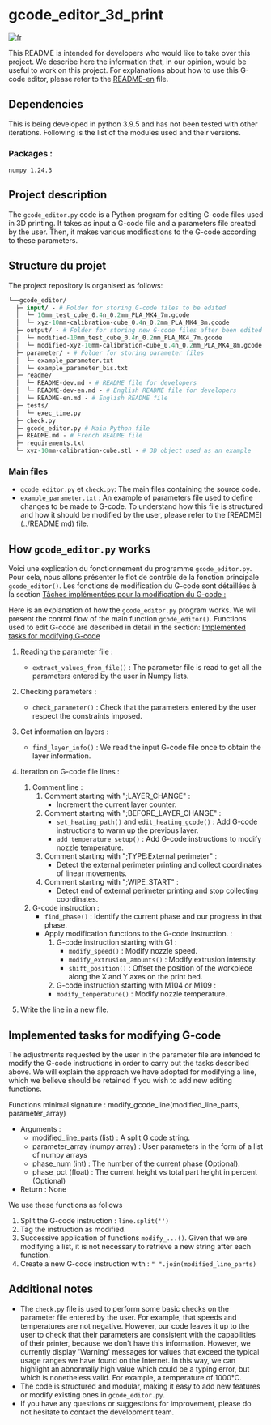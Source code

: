 # gcode_editor_3d_print

[![fr](https://img.shields.io/badge/lang-fr-blue.svg)](https://github.com/m-mullins/gcode_editor_3d_print/blob/main/readme/README-dev.md)

This README is intended for developers who would like to take over this project. We describe here the information 
that, in our opinion, would be useful to work on this project. For explanations about how to use this G-code 
editor, please refer to the [README-en](README-en.md) file.

## Dependencies

This is being developed in python 3.9.5 and has not been tested with other iterations. Following is the list of the 
modules used and their versions.

### Packages :

`numpy 1.24.3`

## Project description

The `gcode_editor.py` code is a Python program for editing G-code files used in 3D printing. It takes as input a G-code 
file and a parameters file created by the user. Then, it makes various modifications to the G-code according to these 
parameters.

## Structure du projet

The project repository is organised as follows:

````graphql
└──gcode_editor/
  ├─ input/ - # Folder for storing G-code files to be edited
  │  └─ 10mm_test_cube_0.4n_0.2mm_PLA_MK4_7m.gcode
  │  └─ xyz-10mm-calibration-cube_0.4n_0.2mm_PLA_MK4_8m.gcode
  ├─ output/ - # Folder for storing new G-code files after been edited
  │  └─ modified-10mm_test_cube_0.4n_0.2mm_PLA_MK4_7m.gcode
  │  └─ modified-xyz-10mm-calibration-cube_0.4n_0.2mm_PLA_MK4_8m.gcode  
  ├─ parameter/ - # Folder for storing parameter files
  │  └─ example_parameter.txt
  │  └─ example_parameter_bis.txt
  ├─ readme/
  │  └─ README-dev.md - # README file for developers
  │  └─ README-dev-en.md - # English README file for developers
  │  └─ README-en.md - # English README file
  ├─ tests/
  │  └─ exec_time.py
  ├─ check.py
  ├─ gcode_editor.py # Main Python file
  ├─ README.md - # French README file
  ├─ requirements.txt
  └─ xyz-10mm-calibration-cube.stl - # 3D object used as an example
````

### Main files

- `gcode_editor.py` et `check.py`: The main files containing the source code.
- `example_parameter.txt` : An example of parameters file used to define changes to be made to G-code. To understand how
this file is structured and how it should be modified by the user, please refer to the [README](../README md) file.

## How `gcode_editor.py` works

Voici une explication du fonctionnement du programme `gcode_editor.py`. Pour cela, nous allons présenter le flot de 
contrôle de la fonction principale `gcode_editor()`. Les fonctions de modification du G-code sont détaillées à la 
section [Tâches implémentées pour la modification du G-code :](#fonctions-de-modification-du-g-code)

Here is an explanation of how the `gcode_editor.py` program works. We will present the control flow of the main 
function `gcode_editor()`. Functions used to edit G-code are described in detail in the section: 
[Implemented tasks for modifying G-code](#implemented-tasks-for-modifying-g-code)

1. Reading the parameter file :
   - `extract_values_from_file()` : The parameter file is read to get all the parameters entered by the user in Numpy
   lists.

2. Checking parameters :
   - `check_parameter()` : Check that the parameters entered by the user respect the constraints imposed.

3. Get information on layers :
   - `find_layer_info()` : We read the input G-code file once to obtain the layer information.

4. Iteration on G-code file lines :
   1. Comment line :
      1. Comment starting with ";LAYER_CHANGE" :
         - Increment the current layer counter.
      2. Comment starting with ";BEFORE_LAYER_CHANGE" :
         - `set_heating_path()` and `edit_heating_gcode()` : Add G-code instructions to warm up the previous layer.
         - `add_temperature_setup()` : Add G-code instructions to modify nozzle temperature.
      3. Comment starting with ";TYPE:External perimeter" : 
         - Detect the external perimeter printing and collect coordinates of linear movements.
      4. Comment starting with ";WIPE_START" :
         - Detect end of external perimeter printing and stop collecting coordinates.
   2. G-code instruction :
      - `find_phase()` : Identify the current phase and our progress in that phase.
      - Apply modification functions to the G-code instruction. :
        1. G-code instruction starting with G1 :
           - `modify_speed()` : Modify nozzle speed.
           - `modify_extrusion_amounts()` : Modify extrusion intensity.
           - `shift_position()` : Offset the position of the workpiece along the X and Y axes on the print bed.
        2.  G-code instruction starting with M104 or M109 :
           - `modify_temperature()` : Modify nozzle temperature.

5. Write the line in a new file.

## Implemented tasks for modifying G-code

The adjustments requested by the user in the parameter file are intended to modify the G-code instructions in order to 
carry out the tasks described above. We will explain the approach we have adopted for modifying a line, which we believe
should be retained if you wish to add new editing functions.

Functions minimal signature : modify_gcode_line(modified_line_parts, parameter_array)

- Arguments :
  - modified_line_parts (list) :  A split G code string.
  - parameter_array (numpy array) : User parameters in the form of a list of numpy arrays
  - phase_num (int) : The number of the current phase (Optional).
  - phase_pct (float) : The current height vs total part height in percent (Optional)
- Return : None

We use these functions as follows

1. Split the G-code instruction : `line.split('')`
2. Tag the instruction as modified.
3. Successive application of functions `modify_...()`. Given that we are modifying a list, it is not necessary to 
retrieve a new string after each function. 
4. Create a new G-code instruction with : `" ".join(modified_line_parts)`
     
## Additional notes

- The `check.py` file is used to perform some basic checks on the parameter file entered by the user. For example, that 
speeds and temperatures are not negative. However, our code leaves it up to the user to check that their parameters are 
consistent with the capabilities of their printer, because we don't have this information. However, we currently 
display 'Warning' messages for values that exceed the typical usage ranges we have found on the Internet. In this way, 
we can highlight an abnormally high value which could be a typing error, but which is nonetheless valid. For example, a 
temperature of 1000°C.
- The code is structured and modular, making it easy to add new features or modify existing ones in `gcode_editor.py`.
- If you have any questions or suggestions for improvement, please do not hesitate to contact the development team.


